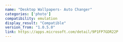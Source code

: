 ```yaml
---
name: "Desktop Wallpapers- Auto Changer"
categories: ['photo']
compatibility: emulation
display_result: "Compatible"
version_from: "1.0.5.0"
link: https://apps.microsoft.com/detail/9P1FP7GDR22P
---
```

